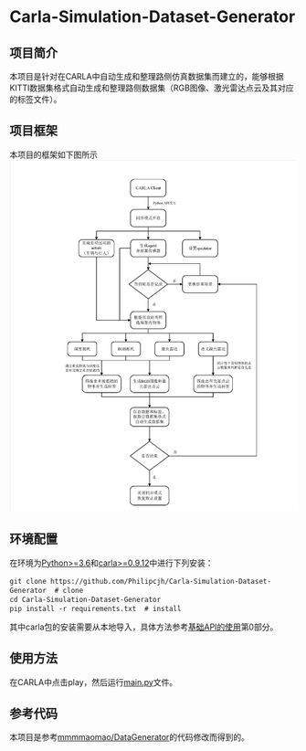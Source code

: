 # Carla-Simulation-Dataset-Generator

## 项目简介
本项目是针对在CARLA中自动生成和整理路侧仿真数据集而建立的，能够根据KITTI数据集格式自动生成和整理路侧数据集（RGB图像、激光雷达点云及其对应的标签文件）。

## 项目框架
本项目的框架如下图所示
![image](framework.jpg)

## 环境配置 
在环境为[Python>=3.6](https://www.python.org)和[carla>=0.9.12](https://carla.readthedocs.io/en/0.9.12/)中进行下列安装：

    git clone https://github.com/Philipcjh/Carla-Simulation-Dataset-Generator  # clone
    cd Carla-Simulation-Dataset-Generator
    pip install -r requirements.txt  # install

其中carla包的安装需要从本地导入，具体方法参考[基础API的使用](https://zhuanlan.zhihu.com/p/340031078)第0部分。

## 使用方法
在CARLA中点击play，然后运行[main.py](main.py)文件。

## 参考代码
本项目是参考[mmmmaomao/DataGenerator](https://github.com/mmmmaomao/DataGenerator)的代码修改而得到的。